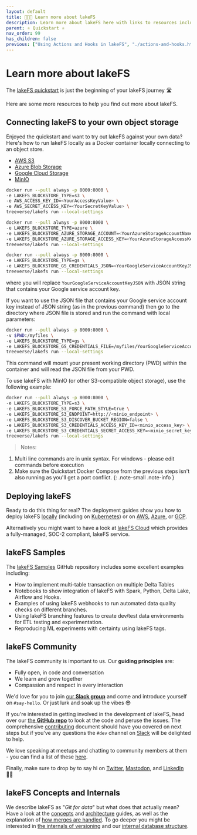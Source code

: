 ```yaml
---
layout: default
title: 🧑🏻‍🎓 Learn more about lakeFS
description: Learn more about lakeFS here with links to resources including quickstart, samples, installation guides, and more. 
parent: ⭐ Quickstart ⭐
nav_order: 99
has_children: false
previous: ["Using Actions and Hooks in lakeFS", "./actions-and-hooks.html"]
---
```


# Learn more about lakeFS

The [lakeFS quickstart](/quickstart) is just the beginning of your lakeFS journey 🛣️

Here are some more resources to help you find out more about lakeFS. 

## Connecting lakeFS to your own object storage

Enjoyed the quickstart and want to try out lakeFS against your own data? Here's how to run lakeFS locally as a Docker container locally connecting to an object store. 

<div class="tabs">
  <ul>
    <li><a href="#on-aws-s3">AWS S3</a></li>
    <li><a href="#on-azure-blob">Azure Blob Storage</a></li>
    <li><a href="#on-google-gcs">Google Cloud Storage</a></li>
    <li><a href="#on-minio">MinIO</a></li>
  </ul>
  <div markdown="1" id="on-aws-s3">

   ```bash
docker run --pull always -p 8000:8000 \
   -e LAKEFS_BLOCKSTORE_TYPE=s3 \
   -e AWS_ACCESS_KEY_ID=<YourAccessKeyValue> \
   -e AWS_SECRET_ACCESS_KEY=<YourSecretKeyValue> \
treeverse/lakefs run --local-settings
   ```

  </div>
  <div markdown="1" id="on-azure-blob">

   ```bash
docker run --pull always -p 8000:8000 \
   -e LAKEFS_BLOCKSTORE_TYPE=azure \
   -e LAKEFS_BLOCKSTORE_AZURE_STORAGE_ACCOUNT=<YourAzureStorageAccountName> \
   -e LAKEFS_BLOCKSTORE_AZURE_STORAGE_ACCESS_KEY=<YourAzureStorageAccessKey> \
   treeverse/lakefs run --local-settings
   ```

  </div>
  <div markdown="1" id="on-google-gcs">

   ```bash
docker run --pull always -p 8000:8000 \
   -e LAKEFS_BLOCKSTORE_TYPE=gs \
   -e LAKEFS_BLOCKSTORE_GS_CREDENTIALS_JSON=<YourGoogleServiceAccountKeyJSON> \
   treeverse/lakefs run --local-settings
   ```
where you will replace ```YourGoogleServiceAccountKeyJSON``` with JSON string that contains your Google service account key.

If you want to use the JSON file that contains your Google service account key instead of JSON string (as in the previous command) then go to the directory where JSON file is stored and run the command with local parameters:

   ```bash
docker run --pull always -p 8000:8000 \
   -v $PWD:/myfiles \
   -e LAKEFS_BLOCKSTORE_TYPE=gs \
   -e LAKEFS_BLOCKSTORE_GS_CREDENTIALS_FILE=/myfiles/YourGoogleServiceAccountKey.json \
   treeverse/lakefs run --local-settings
   ```
This command will mount your present working directory (PWD) within the container and will read the JSON file from your PWD.

  </div>
  <div markdown="1" id="on-minio">

To use lakeFS with MinIO (or other S3-compatible object storage), use the following example:

   ```bash
docker run --pull always -p 8000:8000 \
   -e LAKEFS_BLOCKSTORE_TYPE=s3 \
   -e LAKEFS_BLOCKSTORE_S3_FORCE_PATH_STYLE=true \
   -e LAKEFS_BLOCKSTORE_S3_ENDPOINT=http://<minio_endpoint> \
   -e LAKEFS_BLOCKSTORE_S3_DISCOVER_BUCKET_REGION=false \
   -e LAKEFS_BLOCKSTORE_S3_CREDENTIALS_ACCESS_KEY_ID=<minio_access_key> \
   -e LAKEFS_BLOCKSTORE_S3_CREDENTIALS_SECRET_ACCESS_KEY=<minio_secret_key> \
   treeverse/lakefs run --local-settings
   ```

  </div>
  <div class="ui-tabs-panel">

>Notes:
1. Multi line commands are in unix syntax. For windows - please edit commands before execution
2. Make sure the Quickstart Docker Compose from the previous steps isn't also running as you'll get a port conflict.
{: .note-small .note-info }

  </div>
</div>

## Deploying lakeFS

Ready to do this thing for real? The deployment guides show you how to deploy lakeFS [locally](/deploy/onprem.html) (including on [Kubernetes](/deploy/onprem.html#k8s)) or on [AWS](/deploy/aws.html), [Azure](/deploy/azure.html), or [GCP](/deploy/gcp.html). 

Alternatively you might want to have a look at [lakeFS Cloud](https://lakefs.cloud/) which provides a fully-managed, SOC-2 compliant, lakeFS service. 

## lakeFS Samples

The [lakeFS Samples](https://github.com/treeverse/lakeFS-samples) GitHub repository includes some excellent examples including: 

* How to implement multi-table transaction on multiple Delta Tables
* Notebooks to show integration of lakeFS with Spark, Python, Delta Lake, Airflow and Hooks.
* Examples of using lakeFS webhooks to run automated data quality checks on different branches.
* Using lakeFS branching features to create dev/test data environments for ETL testing and experimentation.
* Reproducing ML experiments with certainty using lakeFS tags.

## lakeFS Community

The lakeFS community is important to us. Our **guiding principles** are: 

* Fully open, in code and conversation
* We learn and grow together
* Compassion and respect in every interaction

We'd love for you to join [our **Slack group**](https://lakefs.io/slack) and come and introduce yourself on `#say-hello`. Or just lurk and soak up the vibes 😎

If you're interested in getting involved in the development of lakeFS, head over our [the **GitHub repo**](https://github.com/treeverse/lakeFS) to look at the code and peruse the issues. The comprehensive [contributing](/contributing.html) document should have you covered on next steps but if you've any questions the `#dev` channel on [Slack](https://lakefs.io/slack) will be delighted to help. 

We love speaking at meetups and chatting to community members at them - you can find a list of these [here](https://lakefs.io/community/). 

Finally, make sure to drop by to say hi on [Twitter](https://twitter.com/lakeFS), [Mastodon](https://data-folks.masto.host/@lakeFS), and [LinkedIn](https://www.linkedin.com/company/treeverse/) 👋🏻

## lakeFS Concepts and Internals

We describe lakeFS as "_Git for data_" but what does that actually mean? Have a look at the [concepts](/understand/model.html) and [architecture](/understand/architecture.html) guides, as well as the explanation of [how merges are handled](/understand/how/merge.html). To go deeper you might be interested in [the internals of versioning](/understand/how/versioning-internals.htm) and our [internal database structure](/understand/how/kv.html).
